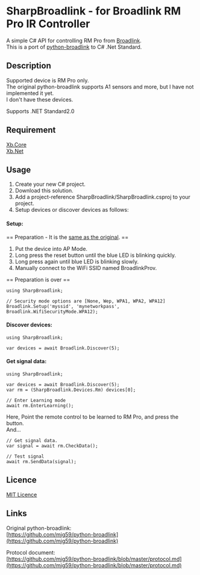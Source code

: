 SharpBroadlink - for Broadlink RM Pro IR Controller
====

A simple C# API for controlling RM Pro from [Broadlink](http://www.ibroadlink.com/rm/).  
This is a port of [python-broadlink](https://github.com/mjg59/python-broadlink) to C# .Net Standard.  

## Description

Supported device is RM Pro only.  
The original python-broadlink supports A1 sensors and more, but I have not implemented it yet.  
I don't have these devices.  

Supports .NET Standard2.0

## Requirement
[Xb.Core](https://www.nuget.org/packages/Xb.Core/)  
[Xb.Net](https://github.com/ume05rw/Xb.Net/)  

## Usage
1. Create your new C# project.
2. Download this solution.
3. Add a project-reference SharpBroadlink/SharpBroadlink.csproj to your project.
4. Setup devices or discover devices as follows:


#### Setup:  

== Preparation - It is the [same as the original](https://github.com/mjg59/python-broadlink). ==  

1. Put the device into AP Mode.  
2. Long press the reset button until the blue LED is blinking quickly.  
3. Long press again until blue LED is blinking slowly.  
4. Manually connect to the WiFi SSID named BroadlinkProv.  

== Preparation is over ==

    using SharpBroadlink;
     
    // Security mode options are [None, Wep, WPA1, WPA2, WPA12]    
    Broadlink.Setup('myssid', 'mynetworkpass', Broadlink.WifiSecurityMode.WPA12);


#### Discover devices:  


    using SharpBroadlink;
     
    var devices = await Broadlink.Discover(5);


#### Get signal data:


    using SharpBroadlink;
     
    var devices = await Broadlink.Discover(5);
    var rm = (SharpBroadlink.Devices.Rm) devices[0];
     
    // Enter Learning mode
    await rm.EnterLearning();


Here, Point the remote control to be learned to RM Pro, and press the button.  
And...  


    // Get signal data.
    var signal = await rm.CheckData();
     
    // Test signal
    await rm.SendData(signal);


## Licence

[MIT Licence](https://github.com/ume05rw/SharpBroadlink/blob/master/LICENSE)

## Links

Original python-broadlink:  
[https://github.com/mjg59/python-broadlink](https://github.com/mjg59/python-broadlink)  
  
Protocol document:  
[https://github.com/mjg59/python-broadlink/blob/master/protocol.md](https://github.com/mjg59/python-broadlink/blob/master/protocol.md)  
